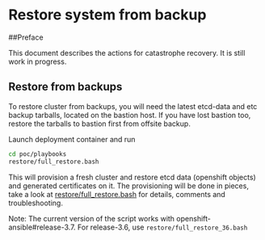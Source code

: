 # Restore system from backup

##Preface

This document describes the actions for catastrophe recovery. It is still work in progress. 

## Restore from backups

To restore cluster from backups, you will need the latest etcd-data and etc backup tarballs, located
on the bastion host. If you have lost bastion too, restore the tarballs to bastion first from offsite 
backup.

Launch deployment container and run

```bash
cd poc/playbooks
restore/full_restore.bash
```

This will provision a fresh cluster and restore etcd data (openshift objects) and generated certificates
on it. The provisioning will be done in pieces, take a look at 
[restore/full_restore.bash](/playbooks/restore/full_restore.bash) for details, comments and troubleshooting.

Note: The current version of the script works with openshift-ansible#release-3.7. For release-3.6, use 
`restore/full_restore_36.bash`

